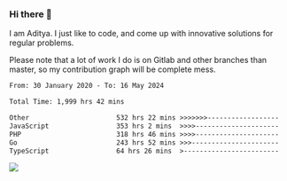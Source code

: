 ### Hi there 👋

I am Aditya. I just like to code, and come up with innovative solutions for regular problems.

Please note that a lot of work I do is on Gitlab and other branches than master, so my contribution graph will be complete mess.

<!--START_SECTION:waka-->

```txt
From: 30 January 2020 - To: 16 May 2024

Total Time: 1,999 hrs 42 mins

Other                      532 hrs 22 mins >>>>>>>------------------   26.62 %
JavaScript                 353 hrs 2 mins  >>>>---------------------   17.65 %
PHP                        318 hrs 46 mins >>>>---------------------   15.94 %
Go                         243 hrs 52 mins >>>----------------------   12.20 %
TypeScript                 64 hrs 26 mins  >------------------------   03.22 %
```

<!--END_SECTION:waka-->

![](https://komarev.com/ghpvc/?username=BrainBuzzer)
